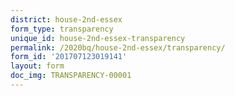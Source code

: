 ```yaml
---
district: house-2nd-essex
form_type: transparency
unique_id: house-2nd-essex-transparency
permalink: /2020bq/house-2nd-essex/transparency/
form_id: '201707123019141'
layout: form
doc_img: TRANSPARENCY-00001
---
```

